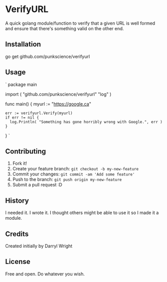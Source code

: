 # VerifyURL
A quick golang module/function to verify that a given URL is well formed and ensure that there's something valid on the other end.
## Installation
go get github.com/punkscience/verifyurl
## Usage
`
  package main
  
  import (
    "github.com/punkscience/verifyurl"
    "log"
  )
  
  func main() {
    myurl := "https://google.ca"
    
    err := verifyurl.Verify(myurl)
    if err != nil {
      log.Println( "Something has gone horribly wrong with Google.", err )
    }
  }
`
## Contributing
1. Fork it!
2. Create your feature branch: `git checkout -b my-new-feature`
3. Commit your changes: `git commit -am 'Add some feature'`
4. Push to the branch: `git push origin my-new-feature`
5. Submit a pull request :D
## History
I needed it. I wrote it. I thought others might be able to use it so I made it a module.
## Credits
Created initially by Darryl Wright
## License
Free and open. Do whatever you wish. 
